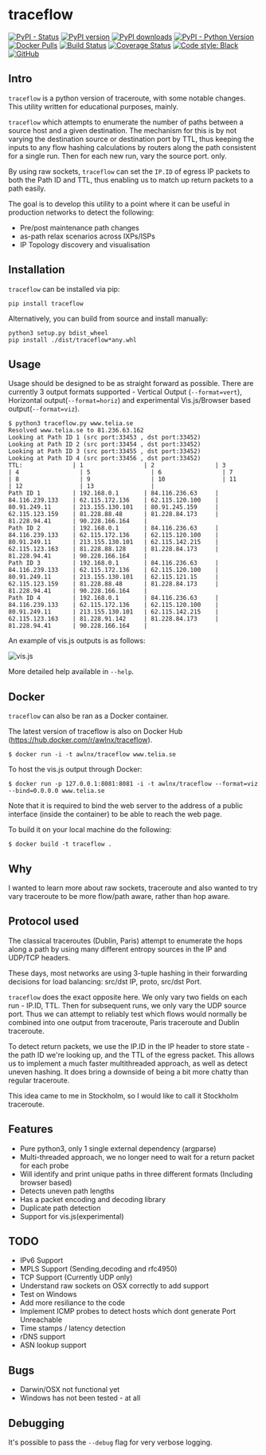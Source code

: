 # traceflow

[![PyPI - Status](https://img.shields.io/pypi/status/traceflow)](https://pypi.org/project/traceflow/)
[![PyPI version](https://img.shields.io/pypi/v/traceflow.svg)](https://pypi.org/project/traceflow/)
[![PyPI downloads](https://img.shields.io/pypi/dm/traceflow.svg)](https://pypistats.org/packages/traceflow)
[![PyPI - Python Version](https://img.shields.io/pypi/pyversions/traceflow)](https://pypi.org/project/traceflow/)
[![Docker Pulls](https://img.shields.io/docker/pulls/awlnx/traceflow)](https://hub.docker.com/r/awlnx/traceflow)
[![Build Status](https://travis-ci.org/rucarrol/traceflow.svg)](https://travis-ci.org/rucarrol/traceflow)
[![Coverage Status](https://coveralls.io/repos/github/rucarrol/traceflow/badge.svg)](https://coveralls.io/github/rucarrol/traceflow)
[![Code style: Black](https://img.shields.io/badge/code%20style-black-000000.svg)](https://github.com/psf/black)
[![GitHub](https://img.shields.io/github/license/rucarrol/traceflow.svg)](LICENSE)

## Intro

`traceflow` is a python version of traceroute, with some notable changes. This utility written for educational purposes, mainly.

`traceflow` which attempts to enumerate the number of paths between a source host and a given destination. The mechanism for this is by not varying the destination source or destination port by TTL, thus keeping the inputs to any flow hashing calculations by routers along the path consistent for a single run. Then for each new run, vary the source port. only.

By using raw sockets, `traceflow` can set the `IP.ID` of egress IP packets to both the Path ID and TTL, thus enabling us to match up return packets to a path easily.

The goal is to develop this utility to a point where it can be useful in production networks to detect the following:

- Pre/post maintenance path changes
- as-path relax scenarios across IXPs/ISPs
- IP Topology discovery and visualisation


## Installation

`traceflow` can be installed via pip:

```
pip install traceflow
```

Alternatively, you can build from source and install manually:

```
python3 setup.py bdist_wheel
pip install ./dist/traceflow*any.whl
```

## Usage

Usage should be designed to be as straight forward as possible. There are currently 3 output formats supported - Vertical Output (`--format=vert`), Horizontal output(`--format=horiz`) and experimental Vis.js/Browser based output(`--format=viz`).

```
$ python3 traceflow.py www.telia.se
Resolved www.telia.se to 81.236.63.162
Looking at Path ID 1 (src port:33453 , dst port:33452)
Looking at Path ID 2 (src port:33454 , dst port:33452)
Looking at Path ID 3 (src port:33455 , dst port:33452)
Looking at Path ID 4 (src port:33456 , dst port:33452)
TTL:              | 1                 | 2                 | 3                 | 4                 | 5                 | 6                 | 7                 | 8                 | 9                 | 10                | 11                | 12                | 13                |
Path ID 1         | 192.168.0.1       | 84.116.236.63     | 84.116.239.133    | 62.115.172.136    | 62.115.120.100    | 80.91.249.11      | 213.155.130.101   | 80.91.245.159     | 62.115.123.159    | 81.228.88.48      | 81.228.84.173     | 81.228.94.41      | 90.228.166.164    |
Path ID 2         | 192.168.0.1       | 84.116.236.63     | 84.116.239.133    | 62.115.172.136    | 62.115.120.100    | 80.91.249.11      | 213.155.130.101   | 62.115.142.215    | 62.115.123.163    | 81.228.88.128     | 81.228.84.173     | 81.228.94.41      | 90.228.166.164    |
Path ID 3         | 192.168.0.1       | 84.116.236.63     | 84.116.239.133    | 62.115.172.136    | 62.115.120.100    | 80.91.249.11      | 213.155.130.101   | 62.115.121.15     | 62.115.123.159    | 81.228.88.48      | 81.228.84.173     | 81.228.94.41      | 90.228.166.164    |
Path ID 4         | 192.168.0.1       | 84.116.236.63     | 84.116.239.133    | 62.115.172.136    | 62.115.120.100    | 80.91.249.11      | 213.155.130.101   | 62.115.142.215    | 62.115.123.163    | 81.228.91.142     | 81.228.84.173     | 81.228.94.41      | 90.228.166.164    |
```

An example of vis.js outputs is as follows:

![vis.js](https://github.com/rucarrol/traceflow/raw/master/docs/traceflow_vis.png)

More detailed help available in  `--help`.

## Docker

`traceflow` can also be ran as a Docker container.

The latest version of traceflow is also on Docker Hub (https://hub.docker.com/r/awlnx/traceflow).

```
$ docker run -i -t awlnx/traceflow www.telia.se
```

To host the vis.js output through Docker:

```
$ docker run -p 127.0.0.1:8081:8081 -i -t awlnx/traceflow --format=viz --bind=0.0.0.0 www.telia.se
```

Note that it is required to bind the web server to the address of a public interface (inside the container) to be able to reach the web page.

To build it on your local machine do the following:

```
$ docker build -t traceflow .
```

## Why

I wanted to learn more about raw sockets, traceroute and also wanted to try vary traceroute to be more flow/path aware, rather than hop aware.

## Protocol used

The classical traceroutes (Dublin, Paris) attempt to enumerate the hops along a path by using many different entropy sources in the IP and UDP/TCP headers.

These days, most networks are using 3-tuple hashing in their forwarding decisions for load balancing: src/dst IP, proto, src/dst Port.

`traceflow` does the exact opposite here. We only vary two fields on each run - IP.ID, TTL. Then for subsequent runs, we only vary the UDP source port. Thus we can attempt to reliably test which flows would normally be combined into one output from traceroute, Paris traceroute and Dublin traceroute.

To detect return packets, we use the IP.ID in the IP header to store state - the path ID we're looking up, and the TTL of the egress packet. This allows us to implement a much faster multithreaded approach, as well as detect uneven hashing. It does bring a downside of being a bit more chatty than regular traceroute.

This idea came to me in Stockholm, so I would like to call it Stockholm traceroute.


## Features

- Pure python3, only 1 single external dependency (argparse)
- Multi-threaded approach, we no longer need to wait for a return packet for each probe
- Will identify and print unique paths in three different formats (Including browser based)
- Detects uneven path lengths
- Has a packet encoding and decoding library
- Duplicate path detection
- Support for vis.js(experimental)



## TODO

- IPv6 Support
- MPLS Support (Sending,decoding and rfc4950)
- TCP Support (Currently UDP only)
- Understand raw sockets on OSX correctly to add support
- Test on Windows
- Add more resiliance to the code
- Implement ICMP probes to detect hosts which dont generate Port Unreachable
- Time stamps / latency detection
- rDNS support
- ASN lookup support


## Bugs

- Darwin/OSX not functional yet
- Windows has not been tested - at all


## Debugging

It's possible to pass the `--debug` flag for very verbose logging.
